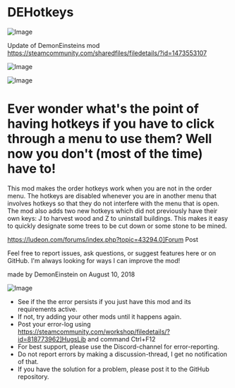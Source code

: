 # DEHotkeys

![Image](https://i.imgur.com/buuPQel.png)

Update of DemonEinsteins mod
https://steamcommunity.com/sharedfiles/filedetails/?id=1473553107

![Image](https://i.imgur.com/pufA0kM.png)

	
![Image](https://i.imgur.com/Z4GOv8H.png)


# Ever wonder what's the point of having hotkeys if you have to click through a menu to use them? Well now you don't (most of the time) have to!



This mod makes the order hotkeys work when you are not in the order menu. The hotkeys are disabled whenever you are in another menu that involves hotkeys so that they do not interfere with the menu that is open. The mod also adds two new hotkeys which did not previously have their own keys: J to harvest wood and Z to uninstall buildings. This makes it easy to quickly designate some trees to be cut down or some stone to be mined.


https://ludeon.com/forums/index.php?topic=43294.0]Forum Post


Feel free to report issues, ask questions, or suggest features here or on GitHub. I'm always looking for ways I can improve the mod!

made by DemonEinstein on August 10, 2018


![Image](https://i.imgur.com/PwoNOj4.png)



-  See if the the error persists if you just have this mod and its requirements active.
-  If not, try adding your other mods until it happens again.
-  Post your error-log using https://steamcommunity.com/workshop/filedetails/?id=818773962]HugsLib and command Ctrl+F12
-  For best support, please use the Discord-channel for error-reporting.
-  Do not report errors by making a discussion-thread, I get no notification of that.
-  If you have the solution for a problem, please post it to the GitHub repository.





